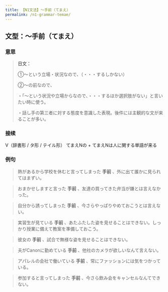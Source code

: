 ```yaml
---
title: 【N1文法】〜手前（てまえ）
permalink: /n1-grammar-temae/
---
```


## 文型：〜手前（てまえ）

### 意思

> **日文：**
> 
> ①〜という立場・状況なので、（・・・するしかない）
> 
> ②〜の前なので、
> 
> ・「〜という状況や立場からなので、・・・するほか選択肢がない」と言いたい時に使う。
> 
> ・話し手の第三者に対する態度を意識した表現。後件には主観的な文が来ることが多い。


### 接续

V（辞書形 / タ形 / テイル形） てまえNの + てまえNは人に関する単語が来る

### 例句

> 熱があるから学校を休むと言ってしまった **手前** 、外に出て誰かに見られてはまずい。

> おまかせしますと言った **手前** 、友達の買ってきた弁当が嫌とは言えなかった。

> 自分から誘ってしまった **手前** 、今さらやっぱりやめておこうとは言えない。

> 実習生が見ている **手前** 、あたふたした姿を見せることはできない。しっかり授業に備えて教案を準備しておこう。

> 彼女の **手前** 、試合で無様な姿を見せることはできない。

> 夫がCanonに勤めている **手前** 、他社のカメラが欲しいなんて言えない。

> アパレルの会社で働いている **手前** 、常にファッションには気をつかっている。

> 参加すると言ってしまった **手前** 、今さら飲み会をキャンセルなんてできない。

